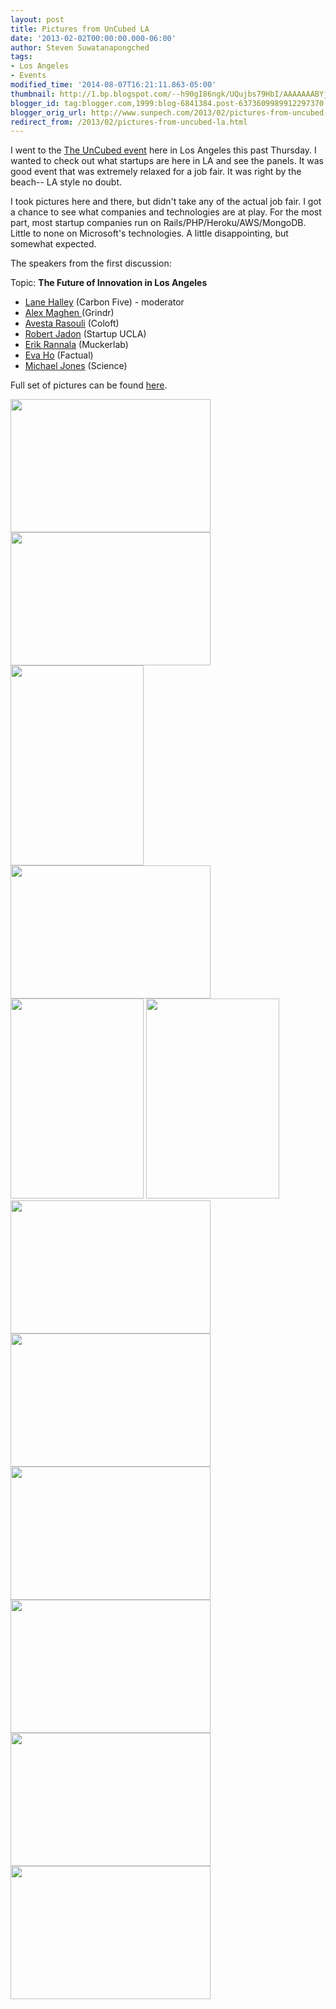 ```yaml
---
layout: post
title: Pictures from UnCubed LA
date: '2013-02-02T00:00:00.000-06:00'
author: Steven Suwatanapongched
tags:
- Los Angeles
- Events
modified_time: '2014-08-07T16:21:11.863-05:00'
thumbnail: http://1.bp.blogspot.com/--h90gI86ngk/UQujbs79HbI/AAAAAAABYjk/uTbcvf8c3X8/s600/2013-01-31+at+13-07-49.jpg
blogger_id: tag:blogger.com,1999:blog-6841384.post-6373609989912297370
blogger_orig_url: http://www.sunpech.com/2013/02/pictures-from-uncubed-la.html
redirect_from: /2013/02/pictures-from-uncubed-la.html
---
```


I went to the <a href="http://getuncubed.com/employers/?filter=la">The UnCubed event</a> here in Los Angeles this past Thursday. I wanted to check out what startups are here in LA and see the panels. It was good event that was extremely relaxed for a job fair. It was right by the beach-- LA style no doubt.

I took pictures here and there, but didn't take any of the actual job fair. I got a chance to see what companies and technologies are at play. For the most part, most startup companies run on Rails/PHP/Heroku/AWS/MongoDB. Little to none on Microsoft's technologies. A little disappointing, but somewhat expected.

The speakers from the first discussion:

Topic: <b>The Future of Innovation in Los Angeles</b>

<ul>
  <li><a href="https://twitter.com/thinknow">Lane Halley</a> (Carbon Five) - moderator</li>
  <li><a href="http://www.crunchbase.com/person/alex-maghen">Alex Maghen </a>(Grindr)</li>
  <li><a href="https://twitter.com/avestar">Avesta Rasouli</a> (Coloft)</li>
  <li><a href="https://twitter.com/robertjadon">Robert Jadon</a> (Startup UCLA)</li>
  <li><a href="https://twitter.com/ersf">Erik Rannala</a> (Muckerlab)</li>
  <li><a href="https://twitter.com/eva_ho">Eva Ho</a> (Factual)</li>
  <li><a href="https://twitter.com/mjones">Michael Jones</a> (Science)</li>
</ul>

Full set of pictures can be found <a href="https://picasaweb.google.com/101693597219413173200/2013LAUnCubed">here</a>.

<img border="0" height="213" src="http://1.bp.blogspot.com/--h90gI86ngk/UQujbs79HbI/AAAAAAABYjk/uTbcvf8c3X8/s320/2013-01-31+at+13-07-49.jpg" width="320" />

<img border="0" height="213" src="http://2.bp.blogspot.com/-7hj6KQbfsFM/UQujg6EyJII/AAAAAAABYow/v-xsrc9ts7s/s320/2013-01-31+at+13-11-07.jpg" width="320" />

<img border="0" height="320" src="http://3.bp.blogspot.com/-zJOACwDmWO4/UQujc-776lI/AAAAAAABYjs/BJ0-lryv5rE/s320/2013-01-31+at+13-08-03.jpg" width="213" />

<img border="0" height="213" src="http://3.bp.blogspot.com/-bocugt6XYGo/UQujkBD2mMI/AAAAAAABYkc/8no0uZJ8ysw/s320/2013-01-31+at+13-41-50.jpg" width="320" />

<img border="0" height="320" src="http://1.bp.blogspot.com/-Mm8eCG8RT7I/UQujlwybObI/AAAAAAABYks/QcsrOfawcmk/s320/2013-01-31+at+14-16-20.jpg" width="213" />

<img border="0" height="320" src="http://3.bp.blogspot.com/-sxTOTeXi-8I/UQujoHFR19I/AAAAAAABYk8/ydwPMHNAz6U/s320/2013-01-31+at+14-19-11.jpg" width="213" />

<img border="0" height="213" src="http://2.bp.blogspot.com/-94tgkn8eA_s/UQujpG2lVMI/AAAAAAABYlE/4sxxjf3Nisg/s320/2013-01-31+at+14-19-18.jpg" width="320" />

<img border="0" height="213" src="http://1.bp.blogspot.com/-am7eR5egUFE/UQujqF3SwzI/AAAAAAABYlM/lqiZEWDIl-c/s320/2013-01-31+at+14-19-23.jpg" width="320" />

<img border="0" height="213" src="http://4.bp.blogspot.com/-DVL0eM_ilpU/UQujrBr_24I/AAAAAAABYlU/08I0XrV3DVs/s320/2013-01-31+at+14-19-31.jpg" width="320" />

<img border="0" height="213" src="http://1.bp.blogspot.com/-WkudmvYxVU8/UQujsF0jWRI/AAAAAAABYlc/HTMBpLhDPuQ/s320/2013-01-31+at+14-19-34.jpg" width="320" />

<img border="0" height="213" src="http://2.bp.blogspot.com/-2hRiqmB9C_I/UQuj0ekuICI/AAAAAAABYmc/KyN-kaRIOtU/s320/2013-01-31+at+16-40-04.jpg" width="320" />

<img border="0" height="213" src="http://1.bp.blogspot.com/-smEme-1AJ5A/UQuj4wrRmsI/AAAAAAABYm8/xRZuEvHmlHU/s320/2013-01-31+at+16-40-42.jpg" width="320" />